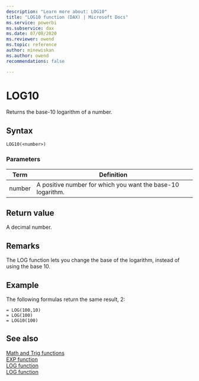 ```yaml
---
description: "Learn more about: LOG10"
title: "LOG10 function (DAX) | Microsoft Docs"
ms.service: powerbi 
ms.subservice: dax 
ms.date: 07/08/2020
ms.reviewer: owend
ms.topic: reference
author: minewiskan
ms.author: owend 
recommendations: false

---
```

# LOG10

Returns the base-10 logarithm of a number.  
  
## Syntax  
  
```dax
LOG10(<number>)  
```
  
### Parameters  
  
|Term|Definition|  
|--------|--------------|  
|number|A positive number for which you want the base-10 logarithm.|  
  
## Return value

A decimal number.  
  
## Remarks

The LOG function lets you change the base of the logarithm, instead of using the base 10.  
  
## Example

The following formulas return the same result, 2:  
  
```dax
= LOG(100,10)  
= LOG(100)  
= LOG10(100)  
```
  
## See also

[Math and Trig functions](math-and-trig-functions-dax.md)  
[EXP function](exp-function-dax.md)  
[LOG function](log-function-dax.md)  
[LOG function](log-function-dax.md)  
  
